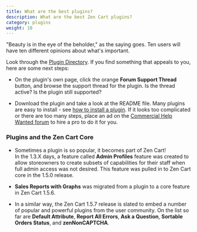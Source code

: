```yaml
---
title: What are the best plugins? 
description: What are the best Zen Cart plugins? 
category: plugins 
weight: 10
---
```


"Beauty is in the eye of the beholder," as the saying goes.  Ten users will
have ten different opinions about what's important.  

Look through the [Plugin Directory](https://www.zen-cart.com/downloads.php). If you find something that appeals to you, here are some next steps:

- On the plugin's own page, click the orange **Forum Support Thread** button, and browse the support thread for the plugin.  Is the thread active?  Is the plugin still supported? 

- Download the plugin and take a look at the README file.  Many plugins are easy 
to install - see [how to install a plugin](/user/plugins/how_to_install_a_plugin/).  If it looks too complicated 
or there are too many steps, place an ad on the [Commercial Help Wanted forum](/user/zen_cart_forum/chw/) to hire a pro to do it for you. 

### Plugins and the Zen Cart Core

- Sometimes a plugin is so popular, it becomes part of Zen Cart!  
In the 1.3.X days, a feature called **Admin Profiles** feature was created 
to allow storeowners to create subsets of capabilities for their staff 
when full admin access was not desired.  This feature was pulled in to 
Zen Cart core in the 1.5.0 release. 

- **Sales Reports with Graphs** was migrated from a plugin to a core feature in Zen Cart 1.5.6. 

- In a similar way, the Zen Cart 1.5.7 release is slated to embed a 
number of popular and powerful plugins from the user community. 
On the list so far are **Default Attribute**, **Report All Errors**, **Ask a Question**, **Sortable Orders Status**, and **zenNonCAPTCHA**. 

